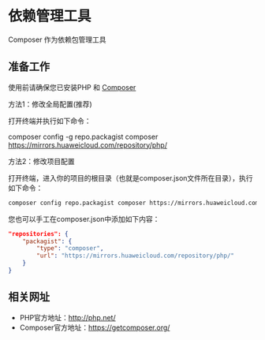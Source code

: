 # 依赖管理工具

Composer 作为依赖包管理工具 

## 准备工作

使用前请确保您已安装PHP 和 [Composer](https://getcomposer.org/download/)

方法1：修改全局配置(推荐)

打开终端并执行如下命令：

composer config -g repo.packagist composer https://mirrors.huaweicloud.com/repository/php/

方法2：修改项目配置

打开终端，进入你的项目的根目录（也就是composer.json文件所在目录），执行如下命令：

```bash
composer config repo.packagist composer https://mirrors.huaweicloud.com/repository/php/
```

您也可以手工在composer.json中添加如下内容：

```json
"repositories": {
    "packagist": {
        "type": "composer",
        "url": "https://mirrors.huaweicloud.com/repository/php/"
    }
}
```

## 相关网址

- PHP官方地址：http://php.net/
- Composer官方地址：https://getcomposer.org/
